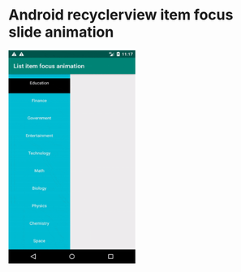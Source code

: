 # Android recyclerview item focus slide animation 

<img src="https://github.com/codexpedia/android_recyclerview_item_focus_animation/blob/master/captures/selection-animation.gif" width="250" height="420" />
